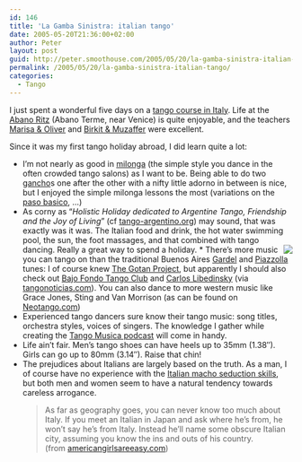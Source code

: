 ```yaml
---
id: 146
title: 'La Gamba Sinistra: italian tango'
date: 2005-05-20T21:36:00+02:00
author: Peter
layout: post
guid: http://peter.smoothouse.com/2005/05/20/la-gamba-sinistra-italian-tango/
permalink: /2005/05/20/la-gamba-sinistra-italian-tango/
categories:
  - Tango
---
```


I just spent a wonderful five days on a [tango course in Italy](http://www.tango-argentino.org/abanoterme_eng.html). Life at the [Abano Ritz](http://www.abanoritz.it/inglese/home.asp) (Abano Terme, near Venice) is quite enjoyable, and the teachers [Marisa & Oliver](http://www.marisayoliver.com/) and [Birkit & Muzaffer](http://www.tangolazapada.nl) were excellent. 

Since it was my first tango holiday abroad, I did learn quite a lot:

  * I&#8217;m not nearly as good in [milonga](http://tango.smoothouse.com/dance/Milonga) (the simple style you dance in the often crowded tango salons) as I want to be. Being able to do two [gancho](http://tango.smoothouse.com/dance/gancho)s one after the other with a nifty little adorno in between is nice, but I enjoyed the simple milonga lessons the most (variations on the [paso basico](http://tango.smoothouse.com/dance/Basico), &#8230;) 
  * As corny as &#8220;_Holistic Holiday dedicated to Argentine Tango, Friendship and the Joy of Living_&#8221; (cf [tango-argentino.org](http://www.tango-argentino.org/abanoterme_eng.html)) may sound, that was exactly was it was. The Italian food and drink, the hot water swimming pool, the sun, the foot massages, and that combined with tango dancing. Really a great way to spend a holiday. 
  *<img style="float: right" src="http://www.pixagogo.com/S5vpfnjbBPdPlCvid7b390cO6czXTj2jFS29bvFmpspo4!AMIiMqFtHjGKqNnzx7UPd3xe4oZmN8!YKenVSHMhsmrUYBooIsWYntV3qODCHtivlCmKPbX6P7!RUwq3ZK42VyzahLk71WHKeTN2qxDiOg__/tango_dance.jpg" /> There&#8217;s more music you can tango on than the traditional Buenos Aires [Gardel](http://www.todotango.com/english/gardel/default.asp) and [Piazzolla](http://www.todotango.com/english/creadores/apiazzolla.html) tunes: I of course knew [The Gotan Project](http://www.gotanproject.com/), but apparently I should also check out [Bajo Fondo Tango Club](http://www.bajofondotangoclub.com/bftc.html) and [Carlos Libedinsky](http://www.carloslibedinsky.com/) (via [tangonoticias.com](http://www.tangonoticias.com/tangotalk/viewtopic.php?topic=307&forum=7&start=15&29)). You can also dance to more western music like Grace Jones, Sting and Van Morrison (as can be found on [Neotango.com](http://www.neotango.com/neotangos.html)) 
  * Experienced tango dancers sure know their tango music: song titles, orchestra styles, voices of singers. The knowledge I gather while creating the [Tango Musica podcast](http://tango.smoothouse.com/music/) will come in handy. 
  * Life ain&#8217;t fair. Men&#8217;s tango shoes can have heels up to 35mm (1.38&#8243;). Girls can go up to 80mm (3.14&#8243;). Raise that chin! 
  * The prejudices about Italians are largely based on the truth. As a man, I of course have no experience with the [Italian macho seduction skills](http://americangirlsareeasy.com/book/italian_men.shtml), but both men and women seem to have a natural tendency towards careless arrogance.  
    > As far as geography goes, you can never know too much about Italy. If you meet an Italian in Japan and ask where he&#8217;s from, he won&#8217;t say he&#8217;s from Italy. Instead he&#8217;ll name some obscure Italian city, assuming you know the ins and outs of his country.  
    > (from [americangirlsareeasy.com](http://americangirlsareeasy.com/book/italian_men.shtml))
